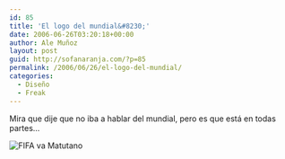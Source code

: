 ```yaml
---
id: 85
title: 'El logo del mundial&#8230;'
date: 2006-06-26T03:20:18+00:00
author: Ale Muñoz
layout: post
guid: http://sofanaranja.com/?p=85
permalink: /2006/06/26/el-logo-del-mundial/
categories:
  - Diseño
  - Freak
---
```

Mira que dije que no iba a hablar del mundial, pero es que está en todas partes...

<img src='/wp-content/fifa_world_cup_2006.png' alt='FIFA va Matutano' />